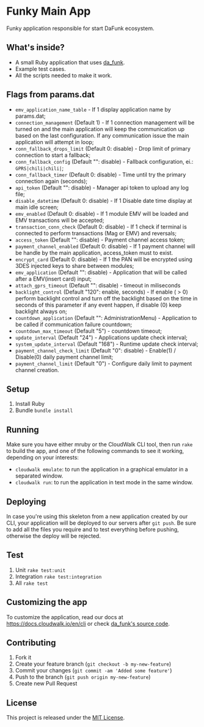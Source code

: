 # Funky Main App

Funky application responsible for start DaFunk ecosystem.

## What's inside?

- A small Ruby application that uses [da_funk](https://github.com/cloudwalkio/da_funk).
- Example test cases.
- All the scripts needed to make it work.

## Flags from params.dat

- `emv_application_name_table` - If 1 display application name by params.dat;
- `connection_management` (Default 1) - If 1 connection management will be turned on and the main application will keep the communication up based on the last configuration. If any communication issue the main application will attempt in loop;
- `conn_fallback_drops_limit` (Default 0: disable) - Drop limit of primary connection to start a fallback;
- `conn_fallback_config` (Default "": disable) - Fallback configuration, ei.: `GPRS|chili|chili|`;
- `conn_fallback_timer` (Default 0: disable) - Time until try the primary connection again (seconds);
- `api_token` (Default "": disable) - Manager api token to upload any log file;
- `disable_datetime` (Default 0: disable) - If 1 Disable date time display at main idle screen;
- `emv_enabled` (Default 0: disable) - If 1 module EMV will be loaded and EMV transactions will be accepted;
- `transaction_conn_check` (Default 0: disable) - If 1 check if terminal is connected to perform transactions (Mag or EMV) and reversals;
- `access_token` (Default "": disable) - Payment channel access token;
- `payment_channel_enabled` (Default 0: disable) - If 1 payment channel will be handle by the main application, access_token must to exist.
- `encrypt_card` (Default 0: disable) - If 1 the PAN will be encrypted using 3DES injected keys to share between modules;
- `emv_application` (Default "": disable) - Application that will be called after a EMV(insert card) input;
- `attach_gprs_timeout` (Default "": disable) - timeout in miliseconds
- `backlight_control` (Default "120": enable, seconds) - If enable ( > 0) perform backlight control and turn off the backlight based on the time in seconds of this parameter if any event happen, if disable (0) keep backlight always on;
- `countdown_application` (Default "": AdministrationMenu) - Application to be called if communication failure countdown;
- `countdown_max_timeout` (Default "5") - countdown timeout;
- `update_interval` (Default "24") - Applications update check interval;
- `system_update_interval` (Default "168") - Runtime update check interval;
- `payment_channel_check_limit` (Default "0": disable) - Enable(1) / Disable(0) daily payment channel limit;
- `payment_channel_limit` (Default "0") - Configure daily limit to payment channel creation.

## Setup

1. Install Ruby
2. Bundle `bundle install`

## Running

Make sure you have either mruby or the CloudWalk CLI tool, then run `rake` to build the app, and one of the following commands to see it working, depending on your interests:

- `cloudwalk emulate`: to run the application in a graphical emulator in a separated window.
- `cloudwalk run`: to run the application in text mode in the same window.

## Deploying

In case you're using this skeleton from a new application created by our CLI, your application will be deployed to our servers after `git push`. Be sure to add all the files you require and to test everything before pushing, otherwise the deploy will be rejected.

## Test

1. Unit `rake test:unit`
2. Integration `rake test:integration`
3. All `rake test`

## Customizing the app

To customize the application, read our docs at <https://docs.cloudwalk.io/en/cli> or check [da_funk's source code](https://github.com/cloudwalkio/da_funk).

## Contributing

1. Fork it
2. Create your feature branch (`git checkout -b my-new-feature`)
3. Commit your changes (`git commit -am 'Added some feature'`)
4. Push to the branch (`git push origin my-new-feature`)
5. Create new Pull Request

## License

This project is released under the [MIT License](https://opensource.org/licenses/MIT).

